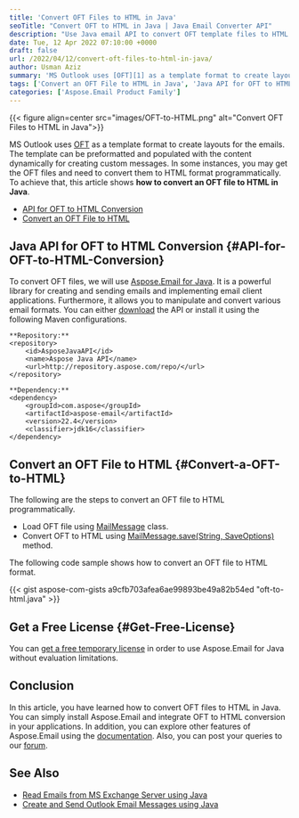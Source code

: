 ```yaml
---
title: 'Convert OFT Files to HTML in Java'
seoTitle: "Convert OFT to HTML in Java | Java Email Converter API"
description: "Use Java email API to convert OFT template files to HTML programmatically in Java. Convert OFT to HTML within a couple of lines of code."
date: Tue, 12 Apr 2022 07:10:00 +0000
draft: false
url: /2022/04/12/convert-oft-files-to-html-in-java/
author: Usman Aziz
summary: 'MS Outlook uses [OFT][1] as a template format to create layouts for the emails. The template can be preformatted and populated with the content dynamically for creating custom messages. In some instances, you may get the OFT files and need to convert them to HTML format programmatically. To achieve that, this article shows **how to convert an OFT file to HTML in Java**.'
tags: ['Convert an OFT File to HTML in Java', 'Java API for OFT to HTML Conversion', 'Java Email API', 'Java Email Converter API']
categories: ['Aspose.Email Product Family']
---
```




{{< figure align=center src="images/OFT-to-HTML.png" alt="Convert OFT Files to HTML in Java">}}


MS Outlook uses [OFT][2] as a template format to create layouts for the emails. The template can be preformatted and populated with the content dynamically for creating custom messages. In some instances, you may get the OFT files and need to convert them to HTML format programmatically. To achieve that, this article shows **how to convert an OFT file to HTML in Java**.

*   [API for OFT to HTML Conversion][3]
*   [Convert an OFT File to HTML][4]

## Java API for OFT to HTML Conversion {#API-for-OFT-to-HTML-Conversion}

To convert OFT files, we will use [Aspose.Email for Java][5]. It is a powerful library for creating and sending emails and implementing email client applications. Furthermore, it allows you to manipulate and convert various email formats. You can either [download][6] the API or install it using the following Maven configurations.

```
**Repository:**
<repository>
    <id>AsposeJavaAPI</id>
    <name>Aspose Java API</name>
    <url>http://repository.aspose.com/repo/</url>
</repository>

**Dependency:**
<dependency>
    <groupId>com.aspose</groupId>
    <artifactId>aspose-email</artifactId>
    <version>22.4</version>
    <classifier>jdk16</classifier>
</dependency>
```

## Convert an OFT File to HTML {#Convert-a-OFT-to-HTML}

The following are the steps to convert an OFT file to HTML programmatically.

*   Load OFT file using [MailMessage][7] class.
*   Convert OFT to HTML using [MailMessage.save(String, SaveOptions)][8] method.

The following code sample shows how to convert an OFT file to HTML format.

{{< gist aspose-com-gists a9cfb703afea6ae99893be49a82b54ed "oft-to-html.java" >}}

## Get a Free License {#Get-Free-License}

You can [get a free temporary license][9] in order to use Aspose.Email for Java without evaluation limitations.

## Conclusion

In this article, you have learned how to convert OFT files to HTML in Java. You can simply install Aspose.Email and integrate OFT to HTML conversion in your applications. In addition, you can explore other features of Aspose.Email using the [documentation][10]. Also, you can post your queries to our [forum][11].

## See Also

*   [Read Emails from MS Exchange Server using Java][12]
*   [Create and Send Outlook Email Messages using Java][13]




[1]: https://docs.fileformat.com/email/oft/
[2]: https://docs.fileformat.com/email/oft/
[3]: #API-for-OFT-to-HTML-Conversion
[4]: #Convert-a-OFT-to-HTML
[5]: https://products.aspose.com/email/java/
[6]: https://downloads.aspose.com/email/java/
[7]: https://apireference.aspose.com/email/java/com.aspose.email/MailMessage
[8]: https://apireference.aspose.com/email/java/com.aspose.email/MailMessage#save(java.lang.String,%20com.aspose.email.SaveOptions)
[9]: https://purchase.aspose.com/temporary-license
[10]: https://docs.aspose.com/email/java/
[11]: https://forum.aspose.com/
[12]: https://blog.aspose.com/2021/03/22/read-emails-from-ms-exchange-server-using-java/
[13]: https://blog.aspose.com/2020/05/20/create-and-send-outlook-email-messages-asynchronously-using-java/




